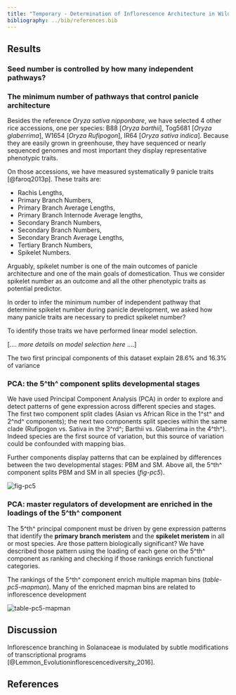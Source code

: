 ```yaml
---
title: "Temporary - Determination of Inflorescence Architecture in Wild and Domesticated Rices"
bibliography: ../bib/references.bib
---
```


## Results

### Seed number is controlled by how many independent pathways?

### The minimum number of pathways that control panicle architecture

Besides the reference *Oryza sativa nipponbare*, we have selected 4 other rice accessions, one per species: B88 [*Oryza barthii*], Tog5681 [*Oryza glaberrima*], W1654 [*Oryza Rufipogon*], IR64 [*Oryza sativa indica*]. Because they are easily grown in greenhouse, they have sequenced or nearly sequenced genomes and most important they display representative phenotypic traits.

On those accessions, we have measured systematically 9 panicle traits [@faroq2013p]. These traits are:

- Rachis Lengths,
- Primary Branch Numbers,
- Primary Branch Average Lengths,
- Primary Branch Internode Average lengths,
- Secondary Branch Numbers,
- Secondary Branch Numbers,
- Secondary Branch Average Lengths,
- Tertiary Branch Numbers,
- Spikelet Numbers.

Arguably, spikelet number is one of the main outcomes of panicle architecture and one of the main goals of domestication. Thus we consider spikelet number as an outcome and all the other phenotypic traits as potential predictor.

In order to infer the minimum number of independent pathway that determine spikelet number during panicle development, we asked how many panicle traits are necessary to predict spikelet number?

To identify those traits we have performed linear model selection.

[.... *more details on model selection here* ....]

The two first principal components of this dataset explain 28.6% and 16.3% of variance

### PCA: the 5^th^ component splits developmental stages

We have used Principal Component Analysis (PCA) in order to explore and detect patterns of gene expression across different species and stages. The first two component split clades (Asian vs African Rice in the 1^st^ and 2^nd^ components); the next two components split species within the same clade (Rufipogon vs. Sativa in the 3^rd^; Barthii vs. Glaberrima in the 4^th^). Indeed species are the first source of variation, but this source of variation could be confounded with mapping bias.

Further components display patterns that can be explained by differences between the two developmental stages: PBM and SM.  Above all, the 5^th^ component splits PBM and SM in all species (*fig-pc5*).

![fig-pc5](../fig/fig-pc5.svg)

### PCA: master regulators of development are enriched in the loadings of the 5^th^ component

The 5^th^ principal component must be driven by gene expression patterns that identify the **primary branch meristem** and the **spikelet meristem** in all or most species. Are those pattern biologically significant? We have described those pattern using the loading of each gene on the 5^th^ component as ranking and checking if those rankings enrich functional categories.  

The rankings of the 5^th^ component enrich multiple mapman bins (*table-pc5-mapman*). Many of the enriched mapman bins are related to inflorescence development

![table-pc5-mapman](../tables/table-pc5-mapman.svg)

## Discussion

Inflorescence branching in Solanaceae is modulated by subtle modifications of transcriptional programs [@Lemmon_Evolutioninflorescencediversity_2016].

## References

<div id="refs"></div>
